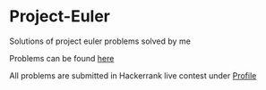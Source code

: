 # Project-Euler

Solutions of project euler problems solved by me

Problems can be found [here](https://www.projecteuler.net/archives) 

All problems are submitted in Hackerrank live contest under [Profile](https://www.hackerrank.com/fidel_castro?hr_r=1)
